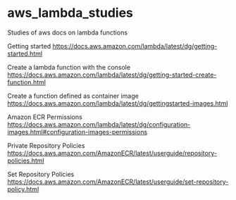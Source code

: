 # aws_lambda_studies
Studies of aws docs on lambda functions

Getting started
https://docs.aws.amazon.com/lambda/latest/dg/getting-started.html

Create a lambda function with the console
https://docs.aws.amazon.com/lambda/latest/dg/getting-started-create-function.html

Create a function defined as container image
https://docs.aws.amazon.com/lambda/latest/dg/gettingstarted-images.html

Amazon ECR Permissions
https://docs.aws.amazon.com/lambda/latest/dg/configuration-images.html#configuration-images-permissions

Private Repository Policies
https://docs.aws.amazon.com/AmazonECR/latest/userguide/repository-policies.html

Set Repository Policies
https://docs.aws.amazon.com/AmazonECR/latest/userguide/set-repository-policy.html

